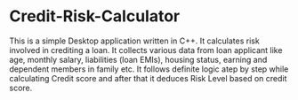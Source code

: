 # Credit-Risk-Calculator
This is a simple Desktop application written in C++.
It calculates risk involved in crediting a loan.
It collects various data from loan applicant like age, monthly salary, liabilities (loan EMIs), housing status, earning and dependent members in family etc.
It follows definite logic atep by step while calculating Credit score and after that it deduces Risk Level based on credit score.
